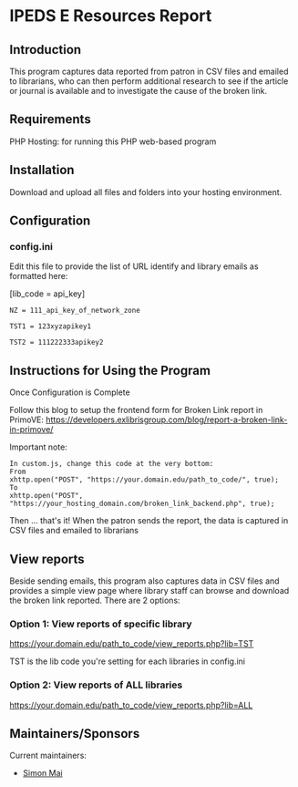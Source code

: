 # IPEDS E Resources Report

## Introduction
This program captures data reported from patron in CSV files and emailed to librarians, who can then perform additional research to see if the article or journal is available and to investigate the cause of the broken link.

## Requirements

PHP Hosting: for running this PHP web-based program 

## Installation

Download and upload all files and folders into your hosting environment. 

## Configuration

### config.ini
Edit this file to provide the list of URL identify and library emails as formatted here:

[lib_code = api_key]

```
NZ = 111_api_key_of_network_zone

TST1 = 123xyzapikey1

TST2 = 111222333apikey2
```

## Instructions for Using the Program

Once Configuration is Complete

Follow this blog to setup the frontend form for Broken Link report in PrimoVE:
https://developers.exlibrisgroup.com/blog/report-a-broken-link-in-primove/

Important note:
```
In custom.js, change this code at the very bottom:
From
xhttp.open("POST", "https://your.domain.edu/path_to_code/", true);
To
xhttp.open("POST", "https://your_hosting_domain.com/broken_link_backend.php", true);
```

Then ... that's it! When the patron sends the report, the data is captured in CSV files and emailed to librarians

## View reports

Beside sending emails, this program also captures data in CSV files and provides a simple view page where library staff can browse and download the broken link reported. 
There are 2 options:

### Option 1: View reports of specific library

https://your.domain.edu/path_to_code/view_reports.php?lib=TST

TST is the lib code you're setting for each libraries in config.ini

### Option 2: View reports of ALL libraries

https://your.domain.edu/path_to_code/view_reports.php?lib=ALL

## Maintainers/Sponsors

Current maintainers:

* [Simon Mai](https://github.com/simonhm)
